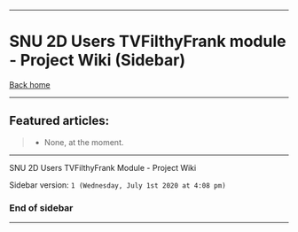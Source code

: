 
***

# SNU 2D Users TVFilthyFrank module - Project Wiki (Sidebar)

[Back home](https://github.com/seanpm2001/SNU_2D_Users_TVFilthyFrank/wiki/)

***

## Featured articles:

> * None, at the moment.

***

SNU 2D Users TVFilthyFrank Module - Project Wiki

Sidebar version: `1 (Wednesday, July 1st 2020 at 4:08 pm)`

### End of sidebar

***
